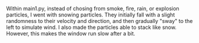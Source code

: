 Within main1.py, instead of chosing from smoke, fire, rain, or explosion particles, I went with snowing particles. They initially fall with a slight randomness to their velocity and direction, and then gradually "sway" to the left to simulate wind. I also made the particles able to stack like snow. However, this makes the window run slow after a bit.